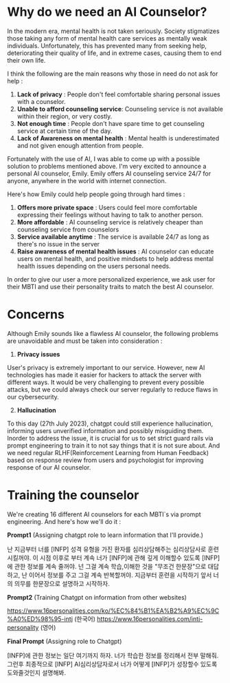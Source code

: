 # Why do we need an AI Counselor?
In the modern era, mental health is not taken seriously. Society stigmatizes those taking any form of mental health care services as mentally weak individuals.
Unfortunately, this has prevented many from seeking help, deteriorating their quality of life, and in extreme cases, causing them to end their own life.

I think the following are the main reasons why those in need do not ask for help :
1. **Lack of privacy** : People don't feel comfortable sharing personal issues with a counselor. 
2. **Unable to afford counseling service**: Counseling service is not available within their region, or very costly.
3. **Not enough time** : People don't have spare time to get counseling service at certain time of the day.
4. **Lack of Awareness on mental health** : Mental health is underestimated and not given enough attention from people.

Fortunately with the use of AI, I was able to come up with a possible solution to problems mentioned above. 
I'm very excited to announce a personal AI counselor, Emily.
Emily offers AI counseling service 24/7 for anyone, anywhere in the world with internet connection.

Here's how Emily could help people going through hard times :
1. **Offers more private space** : Users could feel more comfortable expressing their feelings without having to talk to another person.
2. **More affordable** : AI counseling service is relatively cheaper than counseling service from counselors
3. **Service available anytime** : The service is available 24/7 as long as there's no issue in the server
4. **Raise awareness of mental health issues** : AI counselor can educate users on mental health, and positive mindsets to help address mental health issues depending on the users personal needs.

In order to give our user a more personalized experience, we ask user for their MBTI and use their personality traits to match the best AI counselor.



# Concerns

Although Emily sounds like a flawless AI counselor, the following problems are unavoidable and must be taken into consideration :

1. **Privacy issues**

User's privacy is extremely important to our service. However, new AI technologies has made it easier for hackers to attack the server with different ways.
It would be very challenging to prevent every possible attacks, but we could always check our server regularly to reduce flaws in our 
cybersecurity.

2.  **Hallucination**

To this day (27th July  2023), chatgpt could still experience hallucination, informing users unverified information and possibly misguiding them. Inorder to address the issue, it is crucial for us to set strict guard rails via prompt engineering to train it to not say things that
it is not sure about. And we need regular RLHF(Reinforcement Learning from Human Feedback) based on response review from users and psychologist for improving response of our AI counselor.



# Training the counselor
We're creating 16 different AI counselors for each MBTI`s via prompt engineering. And here's how we'll do it :

**Prompt1** (Assigning chatgpt role to learn information that I'll provide.)

난 지금부터 너를 [INFP] 성격 유형을 가진 환자를  심리상담해주는 심리상담사로 훈련시킬꺼야. 이 시점 이후로 부터 계속 너가 [INFP]에 관해 깊게 이해할수 있도록 [INFP]에 관한 정보를 계속 줄꺼야. 넌 그걸 계속 학습,이해한 것을 "무조건 한문장"으로 대답하고, 난 이어서 정보를 주고 그걸 계속 반복할꺼야. 지금부터 훈련을 시작하기 앞서 너의 의무를 한문장으로 설명하고 시작하자.



**Prompt2**  (Training Chatgpt on information from other websites)

https://www.16personalities.com/ko/%EC%84%B1%EA%B2%A9%EC%9C%A0%ED%98%95-intj (한국어)
https://www.16personalities.com/intj-personality (영어)


**Final Prompt** (Assigning role to Chatgpt) 

[INFP]에 관한 정보는 일단 여기까지 하자.  너가 학습한 정보를 정리해서 전부 말해줘. 그런후 최종적으로 [INFP] AI심리상담자로서 너가 어떻게 [INFP]가 성장할수 있도록 도와줄것인지 설명해봐.

